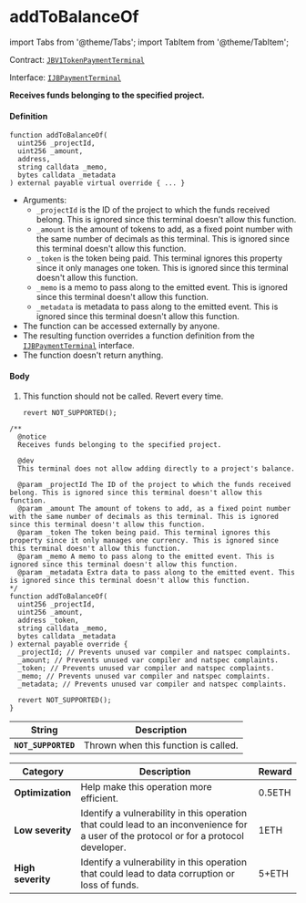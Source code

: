 # addToBalanceOf

import Tabs from '@theme/Tabs';
import TabItem from '@theme/TabItem';

Contract: [`JBV1TokenPaymentTerminal`](/v4/deprecated/v2/contracts/or-payment-terminals/jbv1tokenpaymentterminal/README.md)​‌

Interface: [`IJBPaymentTerminal`](/v4/deprecated/v2/interfaces/ijbpaymentterminal.md)

<Tabs>
<TabItem value="Step by step" label="Step by step">

**Receives funds belonging to the specified project.**

#### Definition

```
function addToBalanceOf(
  uint256 _projectId,
  uint256 _amount,
  address,
  string calldata _memo,
  bytes calldata _metadata
) external payable virtual override { ... }
```

* Arguments:
  * `_projectId` is the ID of the project to which the funds received belong. This is ignored since this terminal doesn't allow this function.
  * `_amount` is the amount of tokens to add, as a fixed point number with the same number of decimals as this terminal. This is ignored since this terminal doesn't allow this function.
  * `_token` is the token being paid. This terminal ignores this property since it only manages one token. This is ignored since this terminal doesn't allow this function.
  * `_memo` is a memo to pass along to the emitted event. This is ignored since this terminal doesn't allow this function.
  * `_metadata` is metadata to pass along to the emitted event. This is ignored since this terminal doesn't allow this function.
* The function can be accessed externally by anyone.
* The resulting function overrides a function definition from the [`IJBPaymentTerminal`](/v4/deprecated/v2/interfaces/ijbpaymentterminal.md) interface.
* The function doesn't return anything.

#### Body

1.  This function should not be called. Revert every time.

    ```
    revert NOT_SUPPORTED();
    ```

</TabItem>

<TabItem value="Code" label="Code">

```
/**
  @notice
  Receives funds belonging to the specified project.

  @dev
  This terminal does not allow adding directly to a project's balance.

  @param _projectId The ID of the project to which the funds received belong. This is ignored since this terminal doesn't allow this function.
  @param _amount The amount of tokens to add, as a fixed point number with the same number of decimals as this terminal. This is ignored since this terminal doesn't allow this function.
  @param _token The token being paid. This terminal ignores this property since it only manages one currency. This is ignored since this terminal doesn't allow this function.
  @param _memo A memo to pass along to the emitted event. This is ignored since this terminal doesn't allow this function.
  @param _metadata Extra data to pass along to the emitted event. This is ignored since this terminal doesn't allow this function.
*/
function addToBalanceOf(
  uint256 _projectId,
  uint256 _amount,
  address _token,
  string calldata _memo,
  bytes calldata _metadata
) external payable override {
  _projectId; // Prevents unused var compiler and natspec complaints.
  _amount; // Prevents unused var compiler and natspec complaints.
  _token; // Prevents unused var compiler and natspec complaints.
  _memo; // Prevents unused var compiler and natspec complaints.
  _metadata; // Prevents unused var compiler and natspec complaints.

  revert NOT_SUPPORTED();
}
```

</TabItem>

<TabItem value="Errors" label="Errors">

| String                       | Description                                             |
| ---------------------------- | ------------------------------------------------------- |
| **`NOT_SUPPORTED`** | Thrown when this function is called. |

</TabItem>

<TabItem value="Bug bounty" label="Bug bounty">

| Category          | Description                                                                                                                            | Reward |
| ----------------- | -------------------------------------------------------------------------------------------------------------------------------------- | ------ |
| **Optimization**  | Help make this operation more efficient.                                                                                               | 0.5ETH |
| **Low severity**  | Identify a vulnerability in this operation that could lead to an inconvenience for a user of the protocol or for a protocol developer. | 1ETH   |
| **High severity** | Identify a vulnerability in this operation that could lead to data corruption or loss of funds.                                        | 5+ETH  |

</TabItem>
</Tabs>
